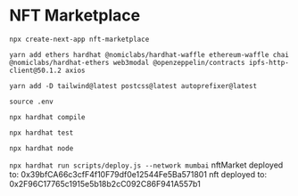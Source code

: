 # NFT Marketplace

`npx create-next-app nft-marketplace`

`yarn add ethers hardhat @nomiclabs/hardhat-waffle ethereum-waffle chai @nomiclabs/hardhat-ethers web3modal @openzeppelin/contracts ipfs-http-client@50.1.2 axios`

`yarn add -D tailwind@latest postcss@latest autoprefixer@latest`

`source .env`

`npx hardhat compile`

`npx hardhat test`

`npx hardhat node`

`npx hardhat run scripts/deploy.js --network mumbai`
nftMarket deployed to: 0x39bfCA66c3cfF4f10F79df0e12544Fe5Ba571801
nft deployed to: 0x2F96C17765c1915e5b18b2cC092C86F941A557b1
